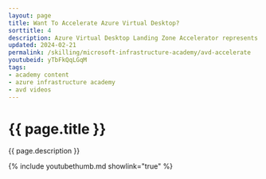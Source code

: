 ```yaml
---
layout: page
title: Want To Accelerate Azure Virtual Desktop?
sorttitle: 4
description: Azure Virtual Desktop Landing Zone Accelerator represents the strategic design path and target technical state for AVD deployments. What does that give you?
updated: 2024-02-21
permalink: /skilling/microsoft-infrastructure-academy/avd-accelerate
youtubeid: yTbFkQqLGqM
tags: 
- academy content
- azure infrastructure academy
- avd videos
---
```


# {{ page.title }}

{{ page.description }}

{% include youtubethumb.md showlink="true" %}